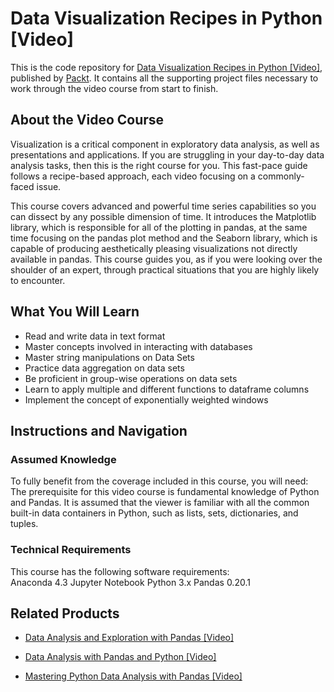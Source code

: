 # Data Visualization Recipes in Python [Video]
This is the code repository for [Data Visualization Recipes in Python [Video]](https://www.packtpub.com/big-data-and-business-intelligence/data-visualization-recipes-python-video?utm_source=github&utm_medium=repository&utm_campaign=9781789340495), published by [Packt](https://www.packtpub.com/?utm_source=github). It contains all the supporting project files necessary to work through the video course from start to finish.
## About the Video Course
Visualization is a critical component in exploratory data analysis, as well as presentations and applications. If you are struggling in your day-to-day data analysis tasks, then this is the right course for you. This fast-pace guide follows a recipe-based approach, each video focusing on a commonly-faced issue.

This course covers advanced and powerful time series capabilities so you can dissect by any possible dimension of time. It introduces the Matplotlib library, which is responsible for all of the plotting in pandas, at the same time focusing on the pandas plot method and the Seaborn library, which is capable of producing aesthetically pleasing visualizations not directly available in pandas. This course guides you, as if you were looking over the shoulder of an expert, through practical situations that you are highly likely to encounter.


<H2>What You Will Learn</H2>
<DIV class=book-info-will-learn-text>
<UL>
<LI>Read and write data in text format&nbsp; 
<LI>Master concepts involved in interacting with databases 
<LI>Master string manipulations on Data Sets 
<LI>Practice data aggregation on data sets 
<LI>Be proficient in group-wise operations on data sets 
<LI>Learn to apply multiple and different functions to dataframe columns 
<LI>Implement the concept of exponentially weighted windows </LI></UL></DIV>

## Instructions and Navigation
### Assumed Knowledge
To fully benefit from the coverage included in this course, you will need:<br/>
The prerequisite for this video course is fundamental knowledge of Python and Pandas. It is assumed that the viewer is familiar with all the common built-in data containers in Python, such as lists, sets, dictionaries, and tuples. 
### Technical Requirements
This course has the following software requirements:<br/>
Anaconda 4.3
Jupyter Notebook
Python 3.x
Pandas 0.20.1

## Related Products
* [Data Analysis and Exploration with Pandas [Video]](https://www.packtpub.com/big-data-and-business-intelligence/data-analysis-and-exploration-pandas-video?utm_source=github&utm_medium=repository&utm_campaign=9781789343205)

* [Data Analysis with Pandas and Python [Video]](https://www.packtpub.com/application-development/data-analysis-pandas-and-python-video?utm_source=github&utm_medium=repository&utm_campaign=9781788622394)

* [Mastering Python Data Analysis with Pandas [Video]](https://www.packtpub.com/big-data-and-business-intelligence/mastering-python-data-analysis-pandas-video?utm_source=github&utm_medium=repository&utm_campaign=9781787280083)

